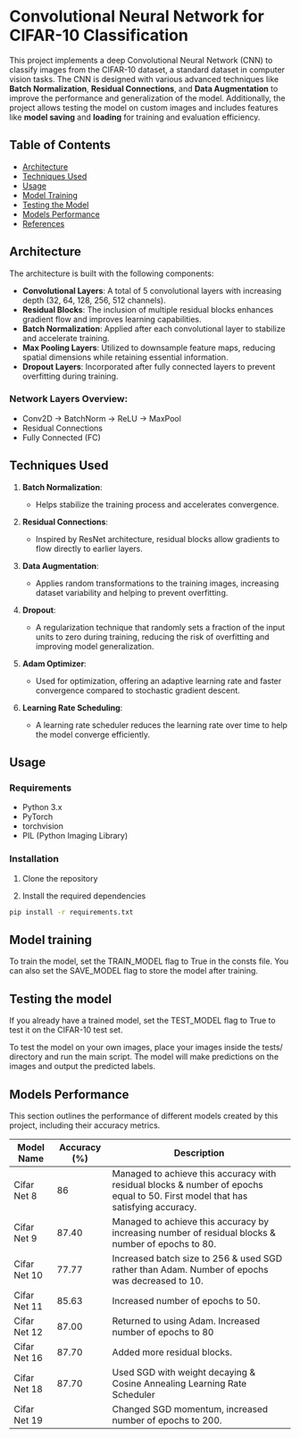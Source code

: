 # Convolutional Neural Network for CIFAR-10 Classification

This project implements a deep Convolutional Neural Network (CNN) to classify images from the CIFAR-10 dataset, a standard dataset in computer vision tasks. The CNN is designed with various advanced techniques like **Batch Normalization**, **Residual Connections**, and **Data Augmentation** to improve the performance and generalization of the model. Additionally, the project allows testing the model on custom images and includes features like **model saving** and **loading** for training and evaluation efficiency.

## Table of Contents

- [Architecture](#architecture)
- [Techniques Used](#techniques-used)
- [Usage](#usage)
- [Model Training](#model-training)
- [Testing the Model](#testing-the-model)
- [Models Performance](#models-performance)
- [References](#references)

## Architecture

The architecture is built with the following components:

- **Convolutional Layers**: A total of 5 convolutional layers with increasing depth (32, 64, 128, 256, 512 channels).
- **Residual Blocks**: The inclusion of multiple residual blocks enhances gradient flow and improves learning capabilities.
- **Batch Normalization**: Applied after each convolutional layer to stabilize and accelerate training.
- **Max Pooling Layers**: Utilized to downsample feature maps, reducing spatial dimensions while retaining essential information.
- **Dropout Layers**: Incorporated after fully connected layers to prevent overfitting during training.

### Network Layers Overview:

- Conv2D -> BatchNorm -> ReLU -> MaxPool
- Residual Connections
- Fully Connected (FC)

## Techniques Used

1. **Batch Normalization**:
   - Helps stabilize the training process and accelerates convergence.

2. **Residual Connections**:
   - Inspired by ResNet architecture, residual blocks allow gradients to flow directly to earlier layers.

3. **Data Augmentation**:
   - Applies random transformations to the training images, increasing dataset variability and helping to prevent overfitting.

4. **Dropout**:
   - A regularization technique that randomly sets a fraction of the input units to zero during training, reducing the risk of overfitting and improving model generalization.

5. **Adam Optimizer**:
   - Used for optimization, offering an adaptive learning rate and faster convergence compared to stochastic gradient descent.

6. **Learning Rate Scheduling**:
   - A learning rate scheduler reduces the learning rate over time to help the model converge efficiently.

## Usage

### Requirements

- Python 3.x
- PyTorch
- torchvision
- PIL (Python Imaging Library)

### Installation

1. Clone the repository

2. Install the required dependencies
```bash 
pip install -r requirements.txt
```

## Model training

To train the model, set the TRAIN_MODEL flag to True in the consts file. You can also set the SAVE_MODEL flag to store the model after training.

## Testing the model

If you already have a trained model, set the TEST_MODEL flag to True to test it on the CIFAR-10 test set.

To test the model on your own images, place your images inside the tests/ directory and run the main script. The model will make predictions on the images and output the predicted labels.

## Models Performance

This section outlines the performance of different models created by this project, including their accuracy metrics.

| Model Name                     | Accuracy (%) | Description                             |
|--------------------------------|--------------|-----------------------------------------|
| Cifar Net 8   | 86           | Managed to achieve this accuracy with residual blocks & number of epochs equal to 50. First model that has satisfying accuracy. |
| Cifar Net 9   | 87.40           | Managed to achieve this accuracy by increasing number of residual blocks & number of epochs to 80. |
| Cifar Net 10  |  77.77          | Increased batch size to 256 & used SGD rather than Adam. Number of epochs was decreased to 10. |
| Cifar Net 11  |     85.63       | Increased number of epochs to 50. |
| Cifar Net 12  |      87.00      | Returned to using Adam. Increased number of epochs to 80 |
| Cifar Net 16 |    87.70  | Added more residual blocks. |
| Cifar Net 18 |    87.70  | Used SGD with weight decaying & Cosine Annealing Learning Rate Scheduler |
| Cifar Net 19 |      | Changed SGD momentum, increased number of epochs to 200. |




